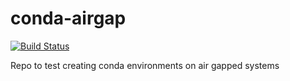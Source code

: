 # conda-airgap

[![Build Status](https://dev.azure.com/quansight/conda-airgap/_apis/build/status/Quansight.conda-airgap?branchName=master)](https://dev.azure.com/quansight/conda-airgap/_build/latest?definitionId=2&branchName=master)

Repo to test creating conda environments on air gapped systems
